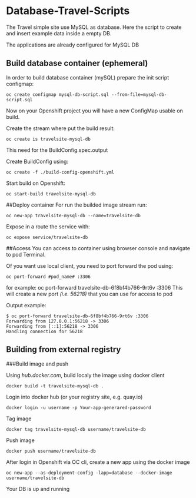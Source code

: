 # Database-Travel-Scripts
The Travel simple site use MySQL as database.
Here the script to create and insert example data inside a empty DB.

The applications are already configured for MySQL DB

## Build database container (ephemeral)
In order to build database container (mySQL) prepare the init script configmap:

```shell script
oc create configmap mysql-db-script.sql --from-file=mysql-db-script.sql
```
Now on your Openshift project you will have a new ConfigMap usable on build.

Create the stream where put the build result:

```shell script
oc create is travelsite-mysql-db
```
This need for the BuildConfig.spec.output

Create BuildConfig using:

```shell script
oc create -f ./build-config-openshift.yml
```

Start build on Openshift:

```shell script
oc start-build travelsite-mysql-db
```

##Deploy container
For run the builded image stream run:

```shell script
oc new-app travelsite-mysql-db --name=travelsite-db
```

Expose in a route the service with:

```shell script
oc expose service/travelsite-db
```

##Access
You can access to container using browser console and navigate to pod Terminal.

Of you want use local client, you need to port forward the pod using:

```shell script
oc port-forward #pod_name# :3306
```

for example: oc port-forward travelsite-db-6f8bf4b766-9rt6v :3306
This will create a new port _(i.e. 56218)_ that you can use for access to pod

Output example:

```
$ oc port-forward travelsite-db-6f8bf4b766-9rt6v :3306
Forwarding from 127.0.0.1:56218 -> 3306
Forwarding from [::1]:56218 -> 3306
Handling connection for 56218
```

## Building from external registry

###Build image and push

Using _hub.docker.com_, build localy the image using docker client


```shell script
docker build -t travelsite-mysql-db .
```

Login into docker hub (or your registry site, e.g. quay.io)

```shell script
docker login -u username -p Your-app-generared-password
```

Tag image 

```shell script
docker tag travelsite-mysql-db username/travelsite-db
```

Push image

```shell script
docker push username/travelsite-db
```

After login in Openshift via OC cli, create a new app using the docker image

```shell script
oc new-app --as-deployment-config -lapp=database --docker-image username/travelsite-db
```

Your DB is up and running
